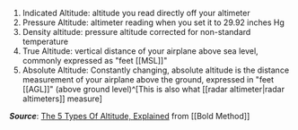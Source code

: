 1. Indicated Altitude: altitude you read directly off your altimeter
2. Pressure Altitude: altimeter reading when you set it to 29.92 inches Hg
3. Density altitude: pressure altitude corrected for non-standard temperature
4. True Altitude: vertical distance of your airplane above sea level, commonly expressed as "feet [[MSL]]"
5. Absolute Altitude: Constantly changing, absolute altitude is the distance measurement of your airplane above the ground, expressed in "feet [[AGL]]" (above ground level)^[This is also what [[radar altimeter|radar altimeters]] measure]


***Source***: [The 5 Types Of Altitude, Explained](https://www.boldmethod.com/blog/lists/2022/10/the-five-types-of-flying-altitudes-explained/) from [[Bold Method]]